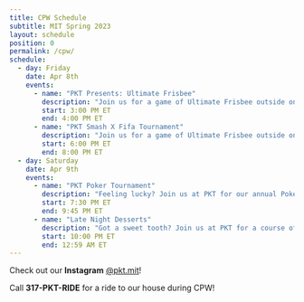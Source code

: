 ```yaml
---
title: CPW Schedule
subtitle: MIT Spring 2023
layout: schedule
position: 0
permalink: /cpw/
schedule:
  - day: Friday
    date: Apr 8th
    events:
      - name: "PKT Presents: Ultimate Frisbee"
        description: "Join us for a game of Ultimate Frisbee outside on a beautiful April afternoon. Beginners welcome!"
        start: 3:00 PM ET
        end: 4:00 PM ET
      - name: "PKT Smash X Fifa Tournament"
        description: "Join us for a game of Ultimate Frisbee outside on a beautiful April afternoon. Beginners welcome!"
        start: 6:00 PM ET
        end: 8:00 PM ET
  - day: Saturday
    date: Apr 9th
    events:
      - name: "PKT Poker Tournament"
        description: "Feeling lucky? Join us at PKT for our annual Poker Tournament! All are welcome, beginners or advanced. We'll be giving out hundreds of dollars of prizes (JBL Charge 5, Fitbit, Amazon Echo Dot, and more). Call 317-PKT-RIDE for a ride."
        start: 7:30 PM ET
        end: 9:45 PM ET
      - name: "Late Night Desserts"
        description: "Got a sweet tooth? Join us at PKT for a course of late night desserts curated by our star dessert chef. Call 317-PKT-RIDE for a ride."
        start: 10:00 PM ET
        end: 12:59 AM ET
---
```

<p class="text-center">Check out our <strong>Instagram</strong> <a href="https://peckbot.com/instagram" target="_blank">@pkt.mit</a>!</p>

<p class="text-center">Call <strong>317-PKT-RIDE</strong> for a ride to our house during CPW!</p>
